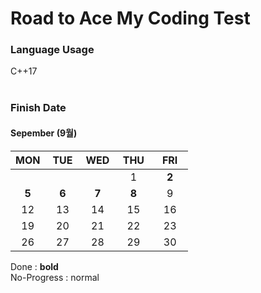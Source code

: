 # Road to Ace My Coding Test

### Language Usage
C++17
<br><br>

### Finish Date
#### Sepember (9월)
| MON | TUE | WED | &nbsp;THU&nbsp; | &nbsp; FRI &nbsp; |
| :---: | :---: | :---: | :---: | :---: |
|  | &emsp;&emsp;&ensp; | &emsp;&emsp;&ensp; | 1 | **2** |
| **5** | **6** | **7** | **8** | 9 |
| 12 | 13 | 14 | 15 | 16 |
| 19 | 20 | 21 | 22 | 23 |
| 26 | 27 | 28 | 29 | 30 |

Done : **bold** <br>
No-Progress : normal
